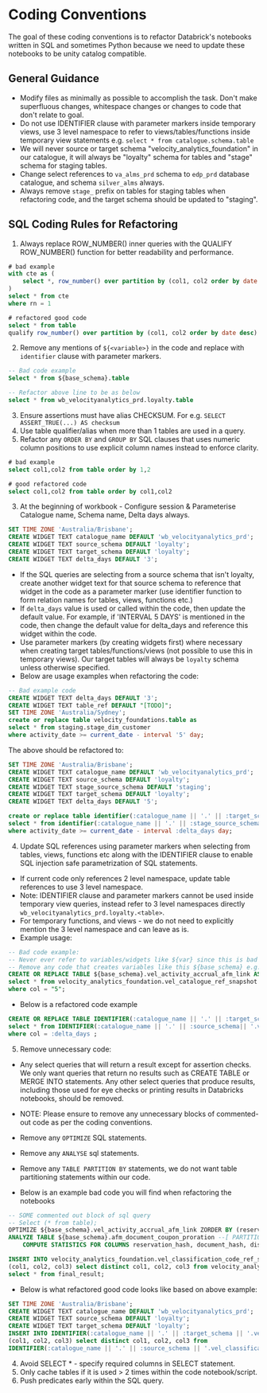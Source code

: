 # Coding Conventions

The goal of these coding conventions is to refactor Databrick's notebooks written in SQL and sometimes Python
because we need to update these notebooks to be unity catalog compatible.

## General Guidance
- Modify files as minimally as possible to accomplish the task. Don't make superfluous changes, whitespace changes or changes to code that don't relate to goal.
- Do not use IDENTIFIER clause with parameter markers inside temporary views, use 3 level namespace to refer to views/tables/functions inside temporary view statements e.g. `select * from catalogue.schema.table`
- We will never source or target schema "velocity_analytics_foundation" in our catalogue, it will always be "loyalty" schema for tables and "stage" schema for staging tables.
- Change select references to `va_alms_prd` schema to `edp_prd` database catalogue, and schema `silver_alms` always.
- Always remove `stage_` prefix on tables for staging tables when refactoring code, and the target schema should be updated to "staging".

## SQL Coding Rules for Refactoring
1. Always replace ROW_NUMBER() inner queries with the QUALIFY ROW_NUMBER() function for better readability and performance.
```sql
# bad example
with cte as (
    select *, row_number() over partition by (col1, col2 order by date desc) as rn from table
)
select * from cte
where rn = 1

# refactored good code
select * from table
qualify row_number() over partition by (col1, col2 order by date desc) = 1 
```

2. Remove any mentions of `${<variable>}` in the code and replace with `identifier` clause with parameter markers.

```sql
-- Bad code example
Select * from ${base_schema}.table

-- Refactor above line to be as below
select * from wb_velocityanalytics_prd.loyalty.table
```
3. Ensure assertions must have alias CHECKSUM. For e.g. `SELECT ASSERT_TRUE(...) AS checksum`
4. Use table qualifier/alias when more than 1 tables are used in a query.
5. Refactor any `ORDER BY` and `GROUP BY` SQL clauses that uses numeric column positions to use explicit column names instead to enforce clarity.
```sql
# bad example
select col1,col2 from table order by 1,2

# good refactored code
select col1,col2 from table order by col1,col2
```

3. At the beginning of workbook - Configure session & Parameterise Catalogue name, Schema name, Delta days always.
```sql
SET TIME ZONE 'Australia/Brisbane';
CREATE WIDGET TEXT catalogue_name DEFAULT 'wb_velocityanalytics_prd';
CREATE WIDGET TEXT source_schema DEFAULT 'loyalty';
CREATE WIDGET TEXT target_schema DEFAULT 'loyalty';
CREATE WIDGET TEXT delta_days DEFAULT '3'; 
```
- If the SQL queries are selecting from a source schema that isn't loyalty, create another widget text for that source schema to reference that widget in the code as a parameter marker (use identifier function to form relation names for tables, views, functions etc.)
- If `delta_days` value is used or called within the code, then update the default value. For example, if 'INTERVAL 5 DAYS' is mentioned in the code, then change the default value for delta_days and reference this widget within the code.
- Use parameter markers (by creating widgets first) where necessary when creating target tables/functions/views (not possible to use this in temporary views). Our target tables will always be `loyalty` schema unless otherwise specified.
- Below are usage examples when refactoring the code:
```sql
-- Bad example code
CREATE WIDGET TEXT delta_days DEFAULT '3'; 
CREATE WIDGET TEXT table_ref DEFAULT "[TODO]";
SET TIME ZONE 'Australia/Sydney';
create or replace table velocity_foundations.table as
select * from staging.stage_dim_customer
where activity_date >= current_date - interval '5' day;
```

The above should be refactored to:
```sql
SET TIME ZONE 'Australia/Brisbane';
CREATE WIDGET TEXT catalogue_name DEFAULT 'wb_velocityanalytics_prd';
CREATE WIDGET TEXT source_schema DEFAULT 'loyalty';
CREATE WIDGET TEXT stage_source_schema DEFAULT 'staging';
CREATE WIDGET TEXT target_schema DEFAULT 'loyalty';
CREATE WIDGET TEXT delta_days DEFAULT '5'; 

create or replace table identifier(:catalogue_name || '.' || :target_schema || '.table_name') as
select * from identifier(:catalogue_name || '.' || :stage_source_schema || '.dim_customer')
where activity_date >= current_date - interval :delta_days day;
```

4. Update SQL references using parameter markers when selecting from tables, views, functions etc along with the IDENTIFIER clause to enable SQL injection safe parametrization of SQL statements. 
- If current code only references 2 level namespace, update table references to use 3 level namespace.
- Note: IDENTIFIER clause and parameter markers cannot be used inside temporary view queries, instead refer to 3 level namespaces directly `wb_velocityanalytics_prd.loyalty.<table>`.
- For temporary functions, and views - we do not need to explicitly mention the 3 level namespace and can leave as is.
- Example usage:
```sql
-- Bad code example:
-- Never ever refer to variables/widgets like ${var} since this is bad
-- Remove any code that creates variables like this ${base_schema} e.g. and use widgets as parameter markers.
CREATE OR REPLACE TABLE ${base_schema}.vel_activity_accrual_afm_link AS
select * from velocity_analytics_foundation.vel_catalogue_ref_snapshot
where col = "5";
```

- Below is a refactored code example
```sql
CREATE OR REPLACE TABLE IDENTIFIER(:catalogue_name || '.' || :target_schema|| '.vel_activity_accrual_afm_link') AS
select * from IDENTIFIER(:catalogue_name || '.' || :source_schema|| '.vel_catalogue_ref_snapshot')
where col = :delta_days ;
```

5. Remove unnecessary code:
- Any select queries that will return a result except for assertion checks. We only want queries that return no results such as CREATE TABLE or MERGE INTO statements. Any other select queries that produce results, including those used for eye checks or printing results in Databricks notebooks, should be removed.
- NOTE: Please ensure to remove any unnecessary blocks of commented-out code as per the coding conventions.                                                                           
- Remove any `OPTIMIZE` SQL statements.
- Remove any `ANALYSE` sql statements.
- Remove any `TABLE PARTITION BY` statements, we do not want table partitioning statements within our code.

- Below is an example bad code you will find when refactoring the notebooks
```sql
-- SOME commented out block of sql query
-- Select (* from table);
OPTIMIZE ${base_schema}.vel_activity_accrual_afm_link ZORDER BY (reservation_hash, document_hash, coupon_sequence_number);
ANALYZE TABLE ${base_schema}.afm_document_coupon_proration --[ PARTITION clause ]
    COMPUTE STATISTICS FOR COLUMNS reservation_hash, document_hash, distance_proration_factor_gcd;

INSERT INTO velocity_analytics_foundation.vel_classification_code_ref_snapshot
(col1, col2, col3) select distinct col1, col2, col3 from velocity_analytics_foundation.table
select * from final_result;
```

- Below is what refactored good code looks like based on above example:
```sql
SET TIME ZONE 'Australia/Brisbane';
CREATE WIDGET TEXT catalogue_name DEFAULT 'wb_velocityanalytics_prd';
CREATE WIDGET TEXT source_schema DEFAULT 'loyalty';
CREATE WIDGET TEXT target_schema DEFAULT 'loyalty';
INSERT INTO IDENTIFIER(:catalogue_name || '.' || :target_schema || '.vel_classification_code_ref_snapshot')
(col1, col2, col3) select distinct col1, col2, col3 from 
IDENTIFIER(:catalogue_name || '.' || :source_schema || '.vel_classification_code_ref_snapshot')
```

4. Avoid SELECT * - specify required columns in SELECT statement.
5. Only cache tables if it is used > 2 times within the code notebook/script.
6. Push predicates early within the SQL query.
